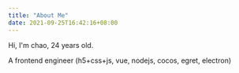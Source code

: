 ```yaml
---
title: "About Me"
date: 2021-09-25T16:42:16+08:00
---
```

Hi, I'm chao, 24 years old.

A frontend engineer (h5+css+js, vue, nodejs, cocos, egret, electron)